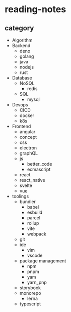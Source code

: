 # reading-notes

## category
- Algorithm
- Backend
  - deno
  - golang  
  - java  
  - nodejs
  - rust
- Database
  - NoSQL
    - redis
  - SQL
    - mysql
- Devops
  - CICD
  - docker
  - k8s
- Frontend
  - angular
  - concept    
  - css
  - electron
  - graphQL  
  - js
    - better_code  
    - ecmascript
  - react
  - react_native
  - svelte
  - vue  
- toolings
  - bundler
    - babel
    - esbuild
    - parcel
    - rollup
    - vite
    - webpack
  - git
  - ide
    - vim
    - vscode
  - package management
    - npm
    - pnpm
    - yam
    - yarn_pnp
  - storybook    
  - monorepo
    - lerna
  - typescript    
